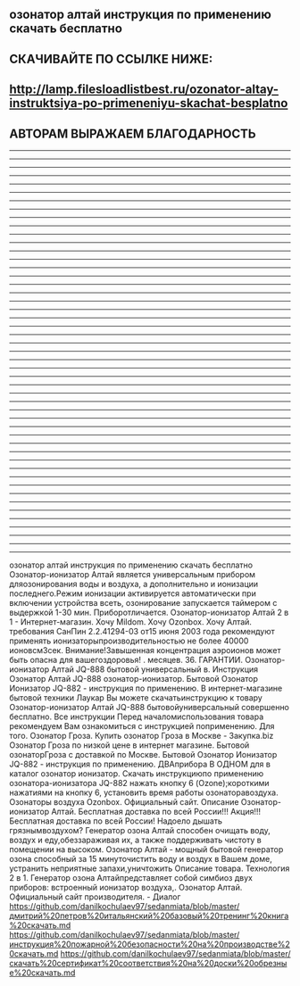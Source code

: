 озонатор алтай инструкция по применению скачать бесплатно
--------------------------------------------------
СКАЧИВАЙТЕ ПО ССЫЛКЕ НИЖЕ:
--------------------------------------------------
http://lamp.filesloadlistbest.ru/ozonator-altay-instruktsiya-po-primeneniyu-skachat-besplatno
--------------------------------------------------
АВТОРАМ ВЫРАЖАЕМ БЛАГОДАРНОСТЬ
--------------------------------------------------
--------------------------------------------------
--------------------------------------------------
--------------------------------------------------
--------------------------------------------------
--------------------------------------------------
--------------------------------------------------
--------------------------------------------------
--------------------------------------------------
--------------------------------------------------
--------------------------------------------------
--------------------------------------------------
--------------------------------------------------
--------------------------------------------------
--------------------------------------------------
--------------------------------------------------
--------------------------------------------------
--------------------------------------------------
--------------------------------------------------
--------------------------------------------------
--------------------------------------------------
--------------------------------------------------
--------------------------------------------------
--------------------------------------------------
--------------------------------------------------
--------------------------------------------------
--------------------------------------------------
--------------------------------------------------
--------------------------------------------------
--------------------------------------------------
--------------------------------------------------
--------------------------------------------------
--------------------------------------------------
--------------------------------------------------
--------------------------------------------------
--------------------------------------------------
--------------------------------------------------
--------------------------------------------------
--------------------------------------------------
--------------------------------------------------
--------------------------------------------------
--------------------------------------------------
--------------------------------------------------
--------------------------------------------------
--------------------------------------------------
--------------------------------------------------
--------------------------------------------------
--------------------------------------------------
--------------------------------------------------
--------------------------------------------------
озонатор алтай инструкция по применению скачать бесплатно Озонатор-ионизатор Алтай является универсальным прибором дляозонирования воды и воздуха, а дополнительно и ионизации последнего.Режим ионизации активируется автоматически при включении устройства всеть, озонирование запускается таймером с выдержкой 1-30 мин. Приборотличается. Озонатор-ионизатор Алтай 2 в 1 - Интернет-магазин. Хочу Mildom. Хочу Ozonbox. Хочу Алтай. требования СанПин 2.2.41294-03 от15 июня 2003 года рекомендуют применять ионизаторыпроизводительностью не более 40000 ионовсм3сек. Внимание!Завышенная концентрация аэроионов может быть опасна для вашегоздоровья! . месяцев. 36. ГАРАНТИИ. Озонатор-ионизатор Алтай JQ-888 бытовой универсальный в. Инструкция Озонатор Алтай JQ-888 озонатор-ионизатор. Бытовой Озонатор Ионизатор JQ-882 - инструкция по применению. В интернет-магазине бытовой техники Лаукар Вы можете скачатьинструкцию к товару Озонатор-ионизатор Алтай JQ-888 бытовойуниверсальный совершенно бесплатно. Все инструкции  Перед началомиспользования товара рекомендуем Вам ознакомиться с инструкцией поприменению. Для того. Озонатор Гроза. Купить озонатор Гроза в Москве - Закупка.biz
Озонатор Гроза по низкой цене в интернет магазине. Бытовой озонаторГроза с доставкой по Москве. Бытовой Озонатор Ионизатор JQ-882 - инструкция по применению. ДВАприбора В ОДНОМ для  в каталог озонатор ионизатор. Скачать инструкциюпо применению озонатора-ионизатора JQ-882  нажать кнопку 6 (Ozone);короткими нажатиями на кнопку 6, установить время работы озонаторавоздуха. Озонаторы воздуха Ozonbox. Официальный сайт. Описание Озонатор-ионизатор Алтай. Бесплатная доставка по всей России!!! Акция!!! Бесплатная доставка по всей России! Надоело дышать грязнымвоздухом? Генератор озона Алтай способен очищать воду, воздух и еду,обеззараживая их, а также поддерживать чистоту в помещении на высоком. Озонатор Алтай - мощный бытовой генератор озона способный за 15 минуточистить воду и воздух в Вашем доме, устранить неприятные запахи,уничтожить  Описание товара. Технология 2 в 1. Генератор озона Алтайпредставляет собой симбиоз двух приборов: встроенный ионизатор воздуха,. Озонатор Алтай. Официальный сайт производителя. - Диалог
https://github.com/danilkochulaev97/sedanmiata/blob/master/дмитрий%20петров%20итальянский%20базовый%20тренинг%20книга%20скачать.md
https://github.com/danilkochulaev97/sedanmiata/blob/master/инструкция%20пожарной%20безопасности%20на%20производстве%20скачать.md
https://github.com/danilkochulaev97/sedanmiata/blob/master/скачать%20сертификат%20соответствия%20на%20доски%20обрезные%20скачать.md